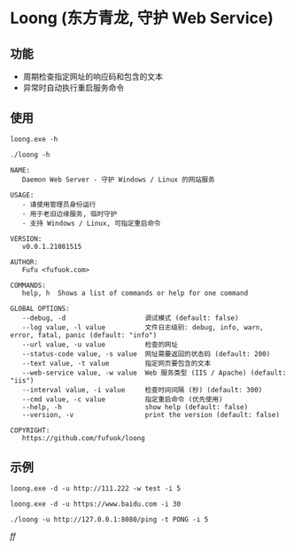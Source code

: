 # Loong (东方青龙, 守护 Web Service)

## 功能

- 周期检查指定网址的响应码和包含的文本
- 异常时自动执行重启服务命令

## 使用

`loong.exe -h`

`./loong -h`

```shell
NAME:
   Daemon Web Server - 守护 Windows / Linux 的网站服务

USAGE:
   - 请使用管理员身份运行
   - 用于老旧边缘服务, 临时守护
   - 支持 Windows / Linux, 可指定重启命令

VERSION:
   v0.0.1.21081515

AUTHOR:
   Fufu <fufuok.com>

COMMANDS:
   help, h  Shows a list of commands or help for one command

GLOBAL OPTIONS:
   --debug, -d                    调试模式 (default: false)
   --log value, -l value          文件日志级别: debug, info, warn, error, fatal, panic (default: "info")
   --url value, -u value          检查的网址
   --status-code value, -s value  网址需要返回的状态码 (default: 200)
   --text value, -t value         指定网页要包含的文本
   --web-service value, -w value  Web 服务类型 (IIS / Apache) (default: "iis")
   --interval value, -i value     检查时间间隔 (秒) (default: 300)
   --cmd value, -c value          指定重启命令 (优先使用)
   --help, -h                     show help (default: false)
   --version, -v                  print the version (default: false)

COPYRIGHT:
   https://github.com/fufuok/loong
```

## 示例

`loong.exe -d -u http://111.222 -w test -i 5`

`loong.exe -d -u https://www.baidu.com -i 30`

`./loong -u http://127.0.0.1:8080/ping -t PONG -i 5`





*ff*